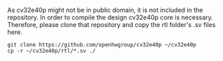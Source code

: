 As cv32e40p might not be in public domain, it is not included in the repository.
In order to compile the design cv32e40p core is necessary.
Therefore, please clone that repository and copy the rtl folder's .sv files here.

```
git clone https://github.com/openhwgroup/cv32e40p ~/cv32e40p
cp -r ~/cv32e40p/rtl/*.sv ./
```